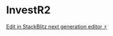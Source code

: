 # InvestR2

[Edit in StackBlitz next generation editor ⚡️](https://stackblitz.com/~/github.com/SquizAI/InvestR2)
